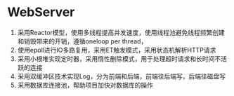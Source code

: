 # WebServer
1. 采用Reactor模型，使用多线程提高并发速度，使用线程池避免线程频繁创建和销毁带来的开销，遵循oneloop per thread，
2. 使用epoll进行IO多路复用，采用ET触发模式，采用状态机解析HTTP请求
3. 采用小根堆实现定时器，采用惰性删除模式，用于处理超时请求和长时间不活跃的连接 
4. 采用双缓冲区技术实现Log，分为前端和后端，前端往后端写，后端往磁盘写
5. 采用数据库连接池，帮助项目加快对数据库的操作
